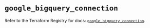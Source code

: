 # `google_bigquery_connection`

Refer to the Terraform Registry for docs: [`google_bigquery_connection`](https://registry.terraform.io/providers/hashicorp/google/5.19.0/docs/resources/bigquery_connection).
